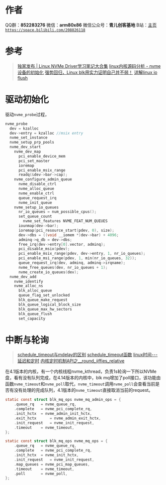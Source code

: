 ﻿# 作者
QQ群：**852283276**
微信：**arm80x86**
微信公众号：**青儿创客基地**
B站：[主页 `https://space.bilibili.com/208826118`](https://space.bilibili.com/208826118)

# 参考
> [独家发布 | Linux NVMe Driver学习笔记大合集](https://blog.csdn.net/zhuzongpeng/article/details/76136164)
> [linux内核源码分析 - nvme设备的初始化](https://www.cnblogs.com/tolimit/p/8779876.html)
> [强势回归，Linux blk用实力证明自己并不弱！](https://blog.csdn.net/yedushu/article/details/82050520)
> [详解linux io flush](https://www.cnblogs.com/kungf/p/11995054.html)

# 驱动初始化
驱动`nvme_probe`过程，
```c
nvme_probe
  dev = kzalloc
  dev->entry = kzalloc //msix entry
  nvme_set_instance
  nvme_setup_prp_pools
  nvme_dev_start
    nvme_dev_map
      pci_enable_device_mem
      pci_set_master
      ioremap
      pci_enable_msix_range
      readq(&dev->bar->cap);
    nvme_configure_admin_queue
      nvme_disable_ctrl
      nvme_alloc_queue
      nvme_enable_ctrl
      queue_request_irq
      nvme_init_queue
    nvme_setup_io_queues
      nr_io_queues = num_possible_cpus();
      set_queue_count
        nvme_set_features NVME_FEAT_NUM_QUEUES
      iounmap(dev->bar);
      ioremap(pci_resource_start(pdev, 0), size);
      dev->dbs = ((void __iomem *)dev->bar) + 4096;
      adminq->q_db = dev->dbs;
      free_irq(dev->entry[0].vector, adminq);
      pci_disable_msix(pdev);
      pci_enable_msix_range(pdev, dev->entry, 1, nr_io_queues);
      pci_enable_msi_range(pdev, 1, min(nr_io_queues, 32));
      queue_request_irq(dev, adminq, adminq->irqname);
	  nvme_free_queues(dev, nr_io_queues + 1);
      nvme_create_io_queues(dev);
  nvme_dev_add
    nvme_identify
    nvme_alloc_ns
      blk_alloc_queue
      queue_flag_set_unlocked
      blk_queue_make_request
      blk_queue_logical_block_size
      blk_queue_max_hw_sectors
      blk_queue_flush
      set_capacity

```

# 中断与轮询
> [schedule_timeout与mdelay的区别](https://www.cnblogs.com/muryo/p/4106208.html)
> [schedule_timeout函数](https://blog.csdn.net/u011046042/article/details/79013490)
> [linux时间---延迟和定时](http://blog.chinaunix.net/uid-27189249-id-3943964.html)
> [内核定时机制API之__round_jiffies_relative](https://blog.csdn.net/tiantao2012/article/details/79294890)

在4.1版本的内核，有一个内核线程nvme_kthread，负责1s轮询一下所以NVMe盘，看有没有队列完成，在4.14版本的内核中，blk mq增加了poll接口，该功能由函数`nvme_timeout`和`nvme_poll`取代，`nvme_timeout`调用`nvme_poll`会查看当前是否有没有处理的完成队列，4.1版本的`nvme_timeout`直接取消当前的request。
```c
static const struct blk_mq_ops nvme_mq_admin_ops = {
	.queue_rq	= nvme_queue_rq,
	.complete	= nvme_pci_complete_rq,
	.init_hctx	= nvme_admin_init_hctx,
	.exit_hctx      = nvme_admin_exit_hctx,
	.init_request	= nvme_init_request,
	.timeout	= nvme_timeout,
};

static const struct blk_mq_ops nvme_mq_ops = {
	.queue_rq	= nvme_queue_rq,
	.complete	= nvme_pci_complete_rq,
	.init_hctx	= nvme_init_hctx,
	.init_request	= nvme_init_request,
	.map_queues	= nvme_pci_map_queues,
	.timeout	= nvme_timeout,
	.poll		= nvme_poll,
};
```

